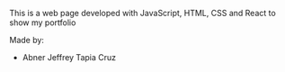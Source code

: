 This is a web page developed with JavaScript, HTML, CSS and React to show my portfolio

Made by:  
- Abner Jeffrey Tapia Cruz

